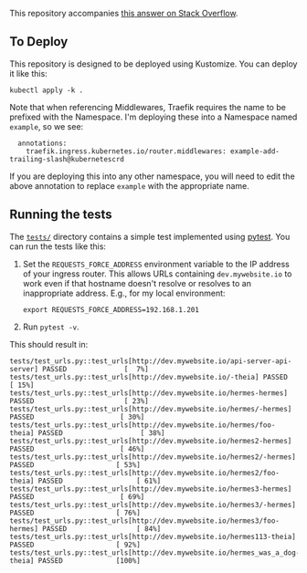 This repository accompanies [this answer on Stack Overflow][answer].

[answer]: https://stackoverflow.com/a/76584818/147356

## To Deploy

This repository is designed to be deployed using Kustomize. You can deploy it like this:

```
kubectl apply -k .
```

Note that when referencing Middlewares, Traefik requires the name to be prefixed with the Namespace. I'm deploying these into a Namespace named `example`, so we see:

```
  annotations:
    traefik.ingress.kubernetes.io/router.middlewares: example-add-trailing-slash@kubernetescrd
```

If you are deploying this into any other namespace, you will need to edit the above annotation to replace `example` with the appropriate name.

## Running the tests

The [`tests/`](tests/) directory contains a simple test implemented using [pytest][]. You can run the tests like this:

1. Set the `REQUESTS_FORCE_ADDRESS` environment variable to the IP address of your ingress router. This allows URLs containing `dev.mywebsite.io` to work even if that hostname doesn't resolve or resolves to an inappropriate address. E.g., for my local environment:

    ```
    export REQUESTS_FORCE_ADDRESS=192.168.1.201
    ```

2. Run `pytest -v`.

This should result in:

```
tests/test_urls.py::test_urls[http://dev.mywebsite.io/api-server-api-server] PASSED              [  7%]
tests/test_urls.py::test_urls[http://dev.mywebsite.io/-theia] PASSED                             [ 15%]
tests/test_urls.py::test_urls[http://dev.mywebsite.io/hermes-hermes] PASSED                      [ 23%]
tests/test_urls.py::test_urls[http://dev.mywebsite.io/hermes/-hermes] PASSED                     [ 30%]
tests/test_urls.py::test_urls[http://dev.mywebsite.io/hermes/foo-theia] PASSED                   [ 38%]
tests/test_urls.py::test_urls[http://dev.mywebsite.io/hermes2-hermes] PASSED                     [ 46%]
tests/test_urls.py::test_urls[http://dev.mywebsite.io/hermes2/-hermes] PASSED                    [ 53%]
tests/test_urls.py::test_urls[http://dev.mywebsite.io/hermes2/foo-theia] PASSED                  [ 61%]
tests/test_urls.py::test_urls[http://dev.mywebsite.io/hermes3-hermes] PASSED                     [ 69%]
tests/test_urls.py::test_urls[http://dev.mywebsite.io/hermes3/-hermes] PASSED                    [ 76%]
tests/test_urls.py::test_urls[http://dev.mywebsite.io/hermes3/foo-hermes] PASSED                 [ 84%]
tests/test_urls.py::test_urls[http://dev.mywebsite.io/hermes113-theia] PASSED                    [ 92%]
tests/test_urls.py::test_urls[http://dev.mywebsite.io/hermes_was_a_dog-theia] PASSED             [100%]
```

[pytest]: https://docs.pytest.org/
